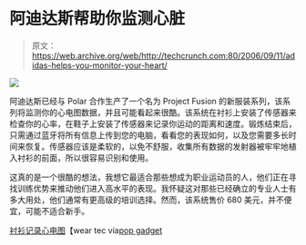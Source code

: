 # 阿迪达斯帮助你监测心脏

> 原文：<https://web.archive.org/web/http://techcrunch.com:80/2006/09/11/adidas-helps-you-monitor-your-heart/>

![](img/12154f8b1f18bfbb6158d50054733fe5.png)

阿迪达斯已经与 Polar 合作生产了一个名为 Project Fusion 的新服装系列，该系列将监测你的心电图数据，并且可能看起来很酷。该系统在衬衫上安装了传感器来检查你的心率，在鞋子上安装了传感器来记录你运动的距离和速度。锻炼结束后，只需通过蓝牙将所有信息上传到您的电脑，看看您的表现如何，以及您需要多长时间来恢复。传感器应该是柔软的，以免不舒服，收集所有数据的发射器被牢牢地植入衬衫的前面，所以很容易识别和使用。

这真的是一个很酷的想法，我想它最适合那些想成为职业运动员的人，他们正在寻找训练优势来推动他们进入高水平的表现。我怀疑这对那些已经确立的专业人士有多大用处，他们通常有更高级的培训选择。然而，该系统售价 680 美元，并不便宜，可能不适合新手。

[衬衫记录心电图](https://web.archive.org/web/20151109143206/http://www.weartec.thevital.net/)【wear tec via[pop gadget](https://web.archive.org/web/20151109143206/http://www.popgadget.net/2006/09/project_fusion.php)